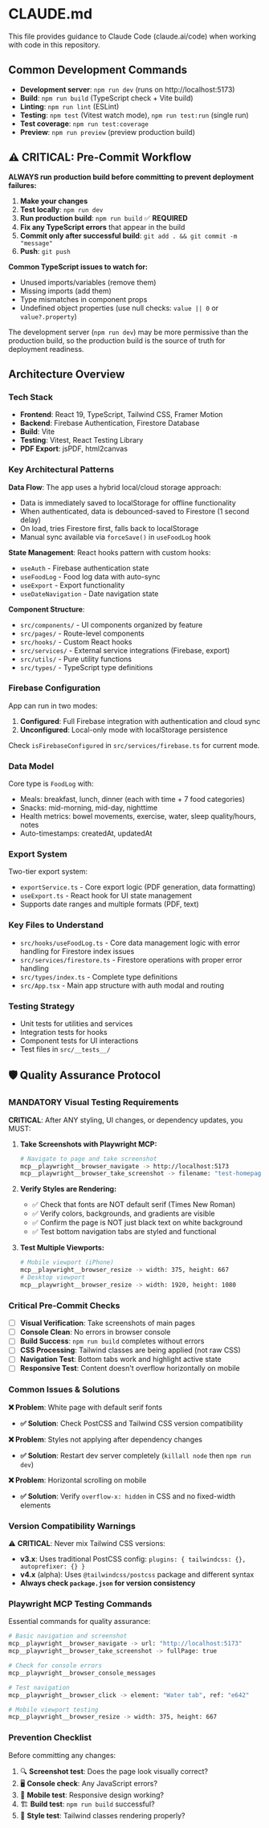 # CLAUDE.md

This file provides guidance to Claude Code (claude.ai/code) when working with code in this repository.

## Common Development Commands

- **Development server**: `npm run dev` (runs on http://localhost:5173)
- **Build**: `npm run build` (TypeScript check + Vite build)
- **Linting**: `npm run lint` (ESLint)
- **Testing**: `npm test` (Vitest watch mode), `npm run test:run` (single run)
- **Test coverage**: `npm run test:coverage`
- **Preview**: `npm run preview` (preview production build)

## ⚠️ CRITICAL: Pre-Commit Workflow

**ALWAYS run production build before committing to prevent deployment failures:**

1. **Make your changes**
2. **Test locally**: `npm run dev` 
3. **Run production build**: `npm run build` ✅ **REQUIRED**
4. **Fix any TypeScript errors** that appear in the build
5. **Commit only after successful build**: `git add . && git commit -m "message"`
6. **Push**: `git push`

**Common TypeScript issues to watch for:**
- Unused imports/variables (remove them)
- Missing imports (add them) 
- Type mismatches in component props
- Undefined object properties (use null checks: `value || 0` or `value?.property`)

The development server (`npm run dev`) may be more permissive than the production build, so the production build is the source of truth for deployment readiness.

## Architecture Overview

### Tech Stack
- **Frontend**: React 19, TypeScript, Tailwind CSS, Framer Motion
- **Backend**: Firebase Authentication, Firestore Database
- **Build**: Vite
- **Testing**: Vitest, React Testing Library
- **PDF Export**: jsPDF, html2canvas

### Key Architectural Patterns

**Data Flow**: The app uses a hybrid local/cloud storage approach:
- Data is immediately saved to localStorage for offline functionality
- When authenticated, data is debounced-saved to Firestore (1 second delay)
- On load, tries Firestore first, falls back to localStorage
- Manual sync available via `forceSave()` in `useFoodLog` hook

**State Management**: React hooks pattern with custom hooks:
- `useAuth` - Firebase authentication state
- `useFoodLog` - Food log data with auto-sync
- `useExport` - Export functionality
- `useDateNavigation` - Date navigation state

**Component Structure**:
- `src/components/` - UI components organized by feature
- `src/pages/` - Route-level components
- `src/hooks/` - Custom React hooks
- `src/services/` - External service integrations (Firebase, export)
- `src/utils/` - Pure utility functions
- `src/types/` - TypeScript type definitions

### Firebase Configuration
App can run in two modes:
1. **Configured**: Full Firebase integration with authentication and cloud sync
2. **Unconfigured**: Local-only mode with localStorage persistence

Check `isFirebaseConfigured` in `src/services/firebase.ts` for current mode.

### Data Model
Core type is `FoodLog` with:
- Meals: breakfast, lunch, dinner (each with time + 7 food categories)
- Snacks: mid-morning, mid-day, nighttime
- Health metrics: bowel movements, exercise, water, sleep quality/hours, notes
- Auto-timestamps: createdAt, updatedAt

### Export System
Two-tier export system:
- `exportService.ts` - Core export logic (PDF generation, data formatting)
- `useExport.ts` - React hook for UI state management
- Supports date ranges and multiple formats (PDF, text)

### Key Files to Understand
- `src/hooks/useFoodLog.ts` - Core data management logic with error handling for Firestore index issues
- `src/services/firestore.ts` - Firestore operations with proper error handling
- `src/types/index.ts` - Complete type definitions
- `src/App.tsx` - Main app structure with auth modal and routing

### Testing Strategy
- Unit tests for utilities and services
- Integration tests for hooks
- Component tests for UI interactions
- Test files in `src/__tests__/`

## 🛡️ Quality Assurance Protocol

### **MANDATORY Visual Testing Requirements**

**CRITICAL**: After ANY styling, UI changes, or dependency updates, you MUST:

1. **Take Screenshots with Playwright MCP:**
   ```bash
   # Navigate to page and take screenshot
   mcp__playwright__browser_navigate -> http://localhost:5173
   mcp__playwright__browser_take_screenshot -> filename: "test-homepage.png"
   ```

2. **Verify Styles are Rendering:**
   - ✅ Check that fonts are NOT default serif (Times New Roman)
   - ✅ Verify colors, backgrounds, and gradients are visible
   - ✅ Confirm the page is NOT just black text on white background
   - ✅ Test bottom navigation tabs are styled and functional

3. **Test Multiple Viewports:**
   ```bash
   # Mobile viewport (iPhone)
   mcp__playwright__browser_resize -> width: 375, height: 667
   # Desktop viewport
   mcp__playwright__browser_resize -> width: 1920, height: 1080
   ```

### **Critical Pre-Commit Checks**

- [ ] **Visual Verification**: Take screenshots of main pages
- [ ] **Console Clean**: No errors in browser console
- [ ] **Build Success**: `npm run build` completes without errors
- [ ] **CSS Processing**: Tailwind classes are being applied (not raw CSS)
- [ ] **Navigation Test**: Bottom tabs work and highlight active state
- [ ] **Responsive Test**: Content doesn't overflow horizontally on mobile

### **Common Issues & Solutions**

**❌ Problem**: White page with default serif fonts
- **✅ Solution**: Check PostCSS and Tailwind CSS version compatibility

**❌ Problem**: Styles not applying after dependency changes
- **✅ Solution**: Restart dev server completely (`killall node` then `npm run dev`)

**❌ Problem**: Horizontal scrolling on mobile
- **✅ Solution**: Verify `overflow-x: hidden` in CSS and no fixed-width elements

### **Version Compatibility Warnings**

⚠️ **CRITICAL**: Never mix Tailwind CSS versions:
- **v3.x**: Uses traditional PostCSS config: `plugins: { tailwindcss: {}, autoprefixer: {} }`
- **v4.x** (alpha): Uses `@tailwindcss/postcss` package and different syntax
- **Always check `package.json` for version consistency**

### **Playwright MCP Testing Commands**

Essential commands for quality assurance:
```bash
# Basic navigation and screenshot
mcp__playwright__browser_navigate -> url: "http://localhost:5173"
mcp__playwright__browser_take_screenshot -> fullPage: true

# Check for console errors
mcp__playwright__browser_console_messages

# Test navigation
mcp__playwright__browser_click -> element: "Water tab", ref: "e642"

# Mobile viewport testing
mcp__playwright__browser_resize -> width: 375, height: 667
```

### **Prevention Checklist**

Before committing any changes:
1. 🔍 **Screenshot test**: Does the page look visually correct?
2. 🖥️ **Console check**: Any JavaScript errors?
3. 📱 **Mobile test**: Responsive design working?
4. 🏗️ **Build test**: `npm run build` successful?
5. 🎨 **Style test**: Tailwind classes rendering properly?